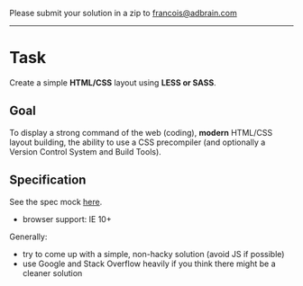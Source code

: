 Please submit your solution in a zip to francois@adbrain.com

---

# Task

Create a simple **HTML/CSS** layout using **LESS or SASS**.

## Goal

To display a strong command of the web (coding), **modern** HTML/CSS layout building, the ability to use a CSS precompiler (and optionally a Version Control System and Build Tools).

## Specification

See the spec mock [here](http://www.adbrain.com/assets/images/other/html-css.png).

- browser support: IE 10+

Generally:

- try to come up with a simple, non-hacky solution (avoid JS if possible)
- use Google and Stack Overflow heavily if you think there might be a cleaner solution
